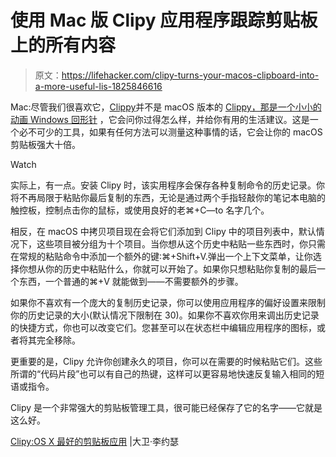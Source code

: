 # 使用 Mac 版 Clipy 应用程序跟踪剪贴板上的所有内容

> 原文：<https://lifehacker.com/clipy-turns-your-macos-clipboard-into-a-more-useful-lis-1825846616>

Mac:尽管我们很喜欢它，[Clippy](https://github.com/Clipy/Clipy)并不是 macOS 版本的 [Clippy，那是一个小小的动画 Windows 回形针](http://nymag.com/vindicated/2016/10/clippy-didnt-just-annoy-you-he-changed-the-world.html) ，它会问你过得怎么样，并给你有用的生活建议。这是一个必不可少的工具，如果有任何方法可以测量这种事情的话，它会让你的 macOS 剪贴板强大十倍。

Watch

实际上，有一点。安装 Clipy 时，该实用程序会保存各种复制命令的历史记录。你将不再局限于粘贴你最后复制的东西，无论是通过两个手指轻敲你的笔记本电脑的触控板，控制点击你的鼠标，或使用良好的老⌘+C—to 名字几个。

相反，在 macOS 中拷贝项目现在会将它们添加到 Clipy 中的项目列表中，默认情况下，这些项目被分组为十个项目。当你想从这个历史中粘贴一些东西时，你只需在常规的粘贴命令中添加一个额外的键:⌘+Shift+V.弹出一个上下文菜单，让你选择你想从你的历史中粘贴什么，你就可以开始了。如果你只想粘贴你复制的最后一个东西，一个普通的⌘+V 就能做到——不需要额外的步骤。

如果你不喜欢有一个庞大的复制历史记录，你可以使用应用程序的偏好设置来限制你的历史记录的大小(默认情况下限制在 30)。如果你不喜欢你用来调出历史记录的快捷方式，你也可以改变它们。您甚至可以在状态栏中编辑应用程序的图标，或者将其完全移除。

更重要的是，Clipy 允许你创建永久的项目，你可以在需要的时候粘贴它们。这些所谓的“代码片段”也可以有自己的热键，这样可以更容易地快速反复输入相同的短语或指令。

Clipy 是一个非常强大的剪贴板管理工具，很可能已经保存了它的名字——它就是这么好。

[Clipy:OS X 最好的剪贴板应用](http://davidneedham.me/clipy-best-clipboard-app-os-x/) |大卫·李约瑟
